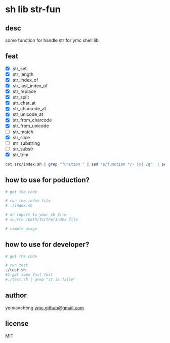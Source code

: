 # sh lib str-fun

## desc

some function for handle str for ymc shell lib

## feat

- [x] str_set
- [x] str_length
- [x] str_index_of
- [x] str_last_index_of
- [x] str_replace
- [x] str_split
- [x] str_char_at
- [x] str_charcode_at
- [x] str_unicode_at
- [x] str_from_charcode
- [x] str_from_unicode
- [ ] str_match
- [x] str_slice
- [ ] str_substring
- [ ] str_substr
- [x] str_trim

```sh
cat src/index.sh | grep "function " | sed "s/function */- [x] /g"  | sed "s/() *{//g"
```
## how to use for poduction?

```sh
# get the code

# run the index file
# ./index.sh

# or import to your sh file
# source /path/to/the/index file

# simple usage


```

## how to use for developer?

```sh
# get the code

# run test
./test.sh
#2 get some fail test
#./test.sh | grep "it is false"
```

## author

yemiancheng <ymc.github@gmail.com>

## license

MIT
